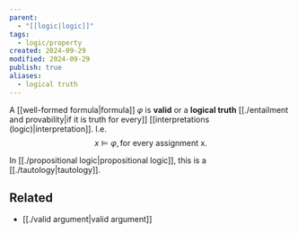 ```yaml
---
parent:
  - "[[logic|logic]]"
tags:
  - logic/property
created: 2024-09-29
modified: 2024-09-29
publish: true
aliases:
  - logical truth
---
```

A [[well-formed formula|formula]] $\varphi$ is **valid** or a **logical truth** [[./entailment and provability|if it is truth for every]] [[interpretations (logic)|interpretation]]. I.e.
$$
x \vDash \varphi, \text{for every assignment x}.
$$

In [[./propositional logic|propositional logic]], this is a [[./tautology|tautology]].

## Related
- [[./valid argument|valid argument]]